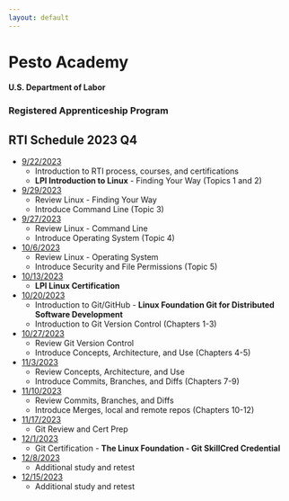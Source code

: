 ```yaml
---
layout: default
---
```

# Pesto Academy 

#### U.S. Department of Labor
### Registered Apprenticeship Program
## RTI Schedule 2023 Q4 

- [9/22/2023]()
    - Introduction to RTI process, courses, and certifications
    - **LPI Introduction to Linux** - Finding Your Way (Topics 1 and 2)
- [9/29/2023]()
    - Review Linux - Finding Your Way
    - Introduce Command Line (Topic 3)
- [9/27/2023]()
    - Review Linux - Command Line
    - Introduce Operating System (Topic 4)
- [10/6/2023]()
    - Review Linux - Operating System
    - Introduce Security and File Permissions (Topic 5)
- [10/13/2023]()
    - **LPI Linux Certification**
- [10/20/2023]()
    - Introduction to Git/GitHub - **Linux Foundation Git for Distributed Software Development**
    - Introduction to Git Version Control (Chapters 1-3)
- [10/27/2023]()
    - Review Git Version Control
    - Introduce Concepts, Architecture, and Use (Chapters 4-5)
- [11/3/2023]()
    - Review Concepts, Architecture, and Use
    - Introduce Commits, Branches, and Diffs (Chapters 7-9)
- [11/10/2023]()
    - Review Commits, Branches, and Diffs
    - Introduce Merges, local and remote repos (Chapters 10-12)
- [11/17/2023]()
    - Git Review and Cert Prep
- [12/1/2023]()
    - Git Certification - **The Linux Foundation - Git SkillCred Credential**
- [12/8/2023]()
    - Additional study and retest
- [12/15/2023]()
    - Additional study and retest



